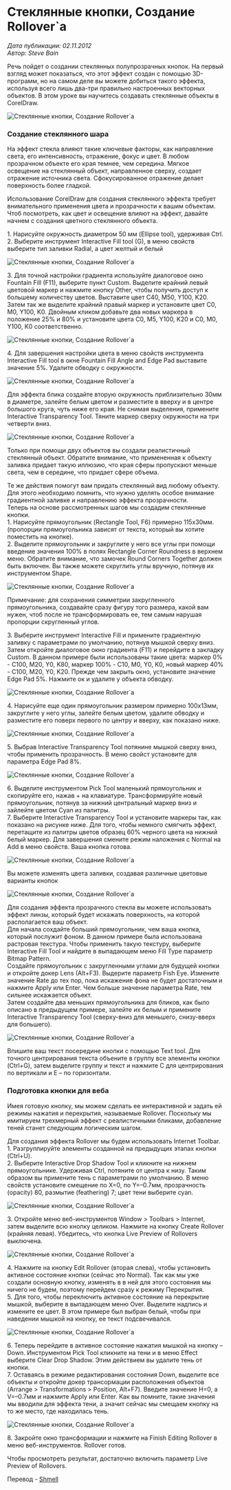 # Стеклянные кнопки, Создание Rollover`а

_Дата публикации: 02.11.2012  
Автор: Steve Bain_

Речь пойдет о создании стеклянных полупрозрачных кнопок. На первый взгляд может показаться, что этот эффект создан с помощью 3D-программ, но на самом деле вы можете добиться такого эффекта, используя всего лишь два-три правильно настроенных векторных объектов. В этом уроке вы научитесь создавать стеклянные объекты в CorelDraw.

![Стеклянные кнопки, Создание Rollover`а](1.jpg)

### Создание стеклянного шара

На эффект стекла влияют такие ключевые факторы, как направление света, его интенсивность, отражение, фокус и цвет. В любом прозрачном объекте его края темнее, чем середина. Мягкое освещение на стеклянный объект, направленное сверху, создает отражение источника света. Сфокусированное отражение делает поверхность более гладкой.

Использование CorelDraw для создания стеклянного эффекта требует внимательного применения цвета и прозрачности к вашим объектам. Чтоб посмотреть, как цвет и освещение влияют на эффект, давайте начнем с создания цветного стеклянного объекта.

1\. Нарисуйте окружность диаметром 50 мм (Ellipse tool), удерживая Ctrl.  
2\. Выберите инструмент Interactive Fill tool (G), в меню свойств выберите тип заливки Radial, а цвет желтый и белый

![Стеклянные кнопки, Создание Rollover`а](2.jpg)

3\. Для точной настройки градиента используйте диалоговое окно Fountain Fill (F11), выберите пункт Custom. Выделите крайний левый цветовой маркер и нажмите кнопку Other, чтобы получить доступ к большему количеству цветов. Выставите цвет C40, M50, Y100, K20\. Затем так же выделите крайний правый маркер и установите цвет C0, M0, Y100, K0\. Двойным кликом добавьте два новых маркера в положение 25% и 80% и установите цвета C0, M5, Y100, K20 и C0, M0, Y100, K0 соответственно.

![Стеклянные кнопки, Создание Rollover`а](3.jpg)

4\. Для завершения настройки цвета в меню свойств инструмента Interactive Fill tool в окне Fountain Fill Angle and Edge Pad выставите значение 5%. Удалите обводку с окружности.

![Стеклянные кнопки, Создание Rollover`а](4.jpg)

Для эффекта блика создайте вторую окружность приблизительно 30мм в диаметре, залейте белым цветом и разместите в вверху и в центре большого круга, чуть ниже его края. Не снимая выделения, примените Interactive Transparency Tool. Тяните маркер сверху окружности на три четверти вниз.

![Стеклянные кнопки, Создание Rollover`а](5.jpg)

Только при помощи двух объектов вы создали реалистичный стеклянный объект. Обратите внимание, что примененная к объекту заливка придает такую иллюзию, что края сферы пропускают меньше света, чем в середине, что придает сфере объема.

Те же действия помогут вам придать стеклянный вид любому объекту. Для этого необходимо помнить, что нужно уделять особое внимание градиентной заливке и направлению эффекта прозрачности.  
Теперь на основе рассмотренных шагов мы создадим стеклянные кнопки.  
1\. Нарисуйте прямоугольник (Rectangle Tool, F6) примерно 115х30мм. (пропорции прямоугольника зависят от текста, который вы хотите поместить на кнопке).  
2\. Выделите прямоугольник и закруглите у него все углы при помощи введение значения 100% в полях Rectangle Corner Roundness в верхнем меню. Обратите внимание, что замочек Round Corners Together должен быть включен. Вы также можете скруглить углы вручную, потянув их инструментом Shape.

![Стеклянные кнопки, Создание Rollover`а](6.jpg)

Примечание: для сохранения симметрии закругленного прямоугольника, создавайте сразу фигуру того размера, какой вам нужен, чтоб после не трансформировать ее, тем самым нарушая пропорции скругленный углов.

3\. Выберите инструмент Interactive Fill и примените градиентную заливку с параметрами по умолчанию, потянув мышкой сверху вниз. Затем откройте диалоговое окно градиента (F11) и перейдите в закладку Custom. В данном примере были использованы такие цвета: маркер 0% - C100, M20, Y0, K80, маркер 100% - C10, M0, Y0, K0, новый маркер 40% - C100, M20, Y0, K20\. Прежде чем закрыть окно, установите значение Edge Pad 5%. Нажмите ок и удалите у объекта обводку.

![Стеклянные кнопки, Создание Rollover`а](7.jpg)

4\. Нарисуйте еще один прямоугольник размером примерно 100х13мм, закруглите у него углы, залейте белым цветом, удалите обводку и разместите его поверх первого по центру и вверху, как показано ниже.

![Стеклянные кнопки, Создание Rollover`а](8.jpg)

5\. Выбрав Interactive Transparency Tool потянине мышкой сверху вниз, чтобы применить прозрачность. В меню свойст установите для параметра Edge Pad 8%.

![Стеклянные кнопки, Создание Rollover`а](9.jpg)

6\. Выделите инструментом Pick Tool маленький прямоугольник и скопируйте его, нажав + на клавиатуре. Трансформируйте новый прямоугольник, потянув за нижний центральный маркер вниз и зайлейте цветом Cyan из палитры.  
7\. Выберите Interactive Transparency Tool и установите маркеры так, как показано на рисунке ниже. Для того, чтобы немного смягчить эффект, перетащите из палитры цветов образец 60% черного цвета на нижний белый маркер. Для завершения смените режим наложения с Normal на Add в меню свойств. Ваша кнопка готова.

![Стеклянные кнопки, Создание Rollover`а](10.jpg)

Вы можете изменять цвета заливки, создавая различные цветовые варианты кнопок

![Стеклянные кнопки, Создание Rollover`а](11.jpg)

Для создания эффекта прозрачного стекла вы можете использовать эффект линзы, который будет искажать поверхность, на которой располагается ваш объект.  
Для начала сохдайте больший прямоугольник, чем ваша кнопка, который послужит фоном. В данном примере была использована растровая текстура. Чтобы применить такую текстуру, выберите Interactive Fill Tool и найдите в выпадающем меню Fill Type параметр Bitmap Pattern.  
Создайте прямоугольник с закругленными углами для будущей кнопки и откройте докер Lens (Alt+F3). Выдерите параметр Fish Eye. Измените значение Rate до тех пор, пока искажение фона не будет достаточным и нажмите Apply или Enter. Чем больше значение параметра Rate, тем сильнее искажается объект.  
Затем создайте два меньших прямоугольника для бликов, как было описано в предыдущем примере, залейте их белым и примените Interactive Transparency Tool (сверху-вниз для меньшего, снизу-вверх для большего).

![Стеклянные кнопки, Создание Rollover`а](12.jpg)

Впишите ваш текст посередине кнопки с помощью Text tool. Для точного центрирования текста объените в группу все элементы кнопки (Ctrl+G), затем выделите группу и текст и нажмите C для центрирования по вертикали и E – по горизонтали.

### Подготовка кнопки для веба

Имея готовую кнопку, мы можем сделать ее интерактивной и задать ей режимы нажатия и перекрытия, называемые Rollover. Поскольку мы имитируем трехмерный эффект с реалистичными бликами, добавление теней станет следующим логическим шагом.

Для создания эффекта Rollover мы будем использовать Internet Toolbar.  
1\. Разгруппируйте элементы созданной на предыдущих этапах кнопки (Ctrl+U).  
2\. Выберите Interactive Drop Shadow Tool и кликните на нижнем прямоугольнике. Удерживая Ctrl, потяните от центра к низу. Таким образом вы примените тень с параметрами по умолчанию. В меню свойств установите смещение по X=0, по Y=–0.7мм, прозрачность (opacity) 80, размытие (feathering) 7; цвет тени выберите cyan.

![Стеклянные кнопки, Создание Rollover`а](13.jpg)

3\. Откройте меню веб-инструментов Window > Toolbars > Internet, затем выделите всю кнопку целиком. Нажмите на кнопку Create Rollover (крайняя левая). Убедитесь, что кнопка Live Preview of Rollovers выключена.

![Стеклянные кнопки, Создание Rollover`а](14.jpg)

4\. Нажмите на кнопку Edit Rollover (вторая слева), чтобы установить активное состояние кнопки (сейчас это Normal). Так как мы уже создали основную кнопку, изменять в в ней для этого состояния мы ничего не будем, поэтому перейдем сразу к режиму Перекрытия.  
5\. Для того, чтобы переключить активное состояние на перекрытие мышкой, выберите в выпадающем меню Over. Выделите надпись и измените ее цвет. В этом примере был выбран белый, чтобы при наведении мышкой на кнопку, ее текст подсвечивался.

![Стеклянные кнопки, Создание Rollover`а](15.jpg)

6\. Теперь перейдите в активное состояние нажатия мышкой на кнопку – Down. Инструментом Pick Tool кликните на тени и в меню Effect выберите Clear Drop Shadow. Этим действием вы удалите тень от кнопки.  
7\. Оставаясь в режиме редактирования состояния Down, выделите все объекты и откройте докер трансормации расположения объектов (Arrange > Transformations > Position, Alt+F7). Введите значение H=0, а V=–0.7мм и нажмите Apply или Enter. Как вы помните, такие значения мы вводили для эффекта тени, а значит сейчас мы смещаем кнопку на то же место, где находилась тень.

![Стеклянные кнопки, Создание Rollover`а](16.jpg)

8\. Закройте окно трансформации и нажмите на Finish Editing Rollover в меню веб-инструментов. Rollover готов.

Чтобы просмотреть результат, достаточно включить параметр Live Preview of Rollovers.

Перевод - [Shmell](http://arttower.ru/forum/index.php?showtopic=1261)